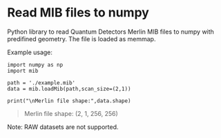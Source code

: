 # Read MIB files to numpy

Python library to read Quantum Detectors Merlin MIB files to numpy with predifined geometry.
The file is loaded as memmap. 

Example usage:
```
import numpy as np
import mib

path = './example.mib'
data = mib.loadMib(path,scan_size=(2,1))

print("\nMerlin file shape:",data.shape)
```
> Merlin file shape: (2, 1, 256, 256)

Note: RAW datasets are not supported.
